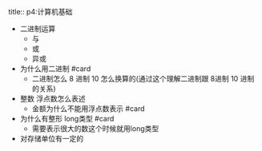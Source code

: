 title:: p4:计算机基础

- 二进制运算
	- 与
	- 或
	- 异或
- 为什么用二进制 #card
	- 二进制怎么 8 进制 10 怎么换算的(通过这个理解二进制跟  8进制 10 进制的关系)
- 整数 浮点数怎么表述
	- 金额为什么不能用浮点数表示 #card
- 为什么有整形  long类型 #card
	- 需要表示很大的数这个时候就用long类型
- 对存储单位有一定的